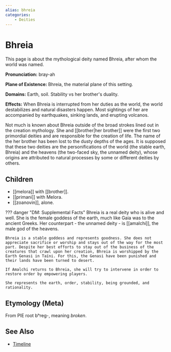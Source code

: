 ```yaml
---
alias: bhreia
categories:
    - Deities
---
```

# Bhreia

This page is about the mythological deity named Bhreia, after whom the world was named.

**Pronunciation:** bray-ah

**Plane of Existence:** Bhreia, the material plane of this setting.

**Domains:** Earth, soil. Stability vs her brother's duality.

**Effects:** When Bhreia is interrupted from her duties as the world, the world destabilizes and natural disasters happen. Most sightings of her are accompanied by earthquakes, sinking lands, and erupting volcanos.

Not much is known about Bhreia outside of the broad strokes lined out in the creation mythology. She and [[brother|her brother]] were the first two primordial deities and are responsible for the creation of life. The name of the her brother has been lost to the dusty depths of the ages. It is supposed that these two deities are the personifications of the world (the stable earth, Bhreia) and the heavens (the two-faced sky, the unnamed deity), whose origins are attributed to natural processes by some or different deities by others.

## Children

* [[melora]] with [[brother]].
* [[primani]] with Melora.
* [[zoanovin]], alone.

??? danger "DM: Supplemental Facts"
    Bhreia is a real deity who is alive and well. She is the female goddess of the earth, much like Gaia was to the ancient Greeks. Her counterpart - the unnamed deity - is [[amalchi]], the male god of the heavens.

    Bhreia is a stable goddess and represents goodness. She does not appreciate sacrifice or worship and stays out of the way for the most part. Despite her best efforts to stay out of the business of the creatures that crawl upon her creation, Bhreia is worshipped by the Earth Genasi in Taïni. For this, the Genasi have been punished and their lands have been turned to desert.

    If Amalchi returns to Bhreia, she will try to intervene in order to restore order by empowering players.

    She represents the earth, order, stability, being grounded, and rationality.

## Etymology (Meta)

From PIE root bʰreg-, meaning *broken*.

## See Also

* [Timeline](../lore/timeline.md)
